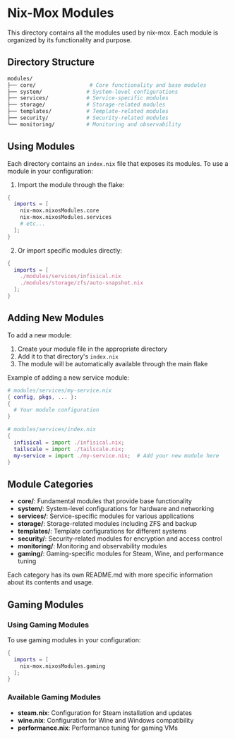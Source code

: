 # Nix-Mox Modules

This directory contains all the modules used by nix-mox. Each module is organized by its functionality and purpose.

## Directory Structure

```bash
modules/
├── core/                 # Core functionality and base modules
├── system/              # System-level configurations
├── services/            # Service-specific modules
├── storage/             # Storage-related modules
├── templates/           # Template-related modules
├── security/            # Security-related modules
└── monitoring/          # Monitoring and observability
```

## Using Modules

Each directory contains an `index.nix` file that exposes its modules. To use a module in your configuration:

1. Import the module through the flake:

```nix
{
  imports = [
    nix-mox.nixosModules.core
    nix-mox.nixosModules.services
    # etc...
  ];
}
```

2. Or import specific modules directly:

```nix
{
  imports = [
    ./modules/services/infisical.nix
    ./modules/storage/zfs/auto-snapshot.nix
  ];
}
```

## Adding New Modules

To add a new module:

1. Create your module file in the appropriate directory
2. Add it to that directory's `index.nix`
3. The module will be automatically available through the main flake

Example of adding a new service module:

```nix
# modules/services/my-service.nix
{ config, pkgs, ... }:
{
  # Your module configuration
}

# modules/services/index.nix
{
  infisical = import ./infisical.nix;
  tailscale = import ./tailscale.nix;
  my-service = import ./my-service.nix;  # Add your new module here
}
```

## Module Categories

- **core/**: Fundamental modules that provide base functionality
- **system/**: System-level configurations for hardware and networking
- **services/**: Service-specific modules for various applications
- **storage/**: Storage-related modules including ZFS and backup
- **templates/**: Template configurations for different systems
- **security/**: Security-related modules for encryption and access control
- **monitoring/**: Monitoring and observability modules
- **gaming/**: Gaming-specific modules for Steam, Wine, and performance tuning

Each category has its own README.md with more specific information about its contents and usage.

## Gaming Modules

### Using Gaming Modules

To use gaming modules in your configuration:

```nix
{
  imports = [
    nix-mox.nixosModules.gaming
  ];
}
```

### Available Gaming Modules

- **steam.nix**: Configuration for Steam installation and updates
- **wine.nix**: Configuration for Wine and Windows compatibility
- **performance.nix**: Performance tuning for gaming VMs
